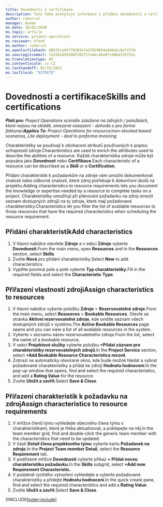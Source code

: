 ```yaml
---
title: Dovednosti a certifikace
description: Toto téma poskytuje informace o přidání dovedností a certifikačních charakteristik ke zdrojům.
author: ruhercul
manager: Annbe
ms.date: 10/01/2020
ms.topic: article
ms.service: project-operations
ms.reviewer: kfend
ms.author: ruhercul
ms.openlocfilehash: 68675ca95f78382e7a3702805da840a5c8ef2f50
ms.sourcegitcommit: fa32b1893286f20271fa4ec4be8fc68bd135f53c
ms.translationtype: HT
ms.contentlocale: cs-CZ
ms.lasthandoff: 02/15/2021
ms.locfileid: "5279175"
---
```

# <a name="skills-and-certifications"></a><span data-ttu-id="5a0df-103">Dovednosti a certifikace</span><span class="sxs-lookup"><span data-stu-id="5a0df-103">Skills and certifications</span></span>
<span data-ttu-id="5a0df-104">_**Platí pro:** Project Operations scénáře založené na zdrojích / položkách, které nejsou na skladě, omezené nasazení - dohoda o pro forma fakturaci_</span><span class="sxs-lookup"><span data-stu-id="5a0df-104">_**Applies To:** Project Operations for resource/non-stocked based scenarios, Lite deployment - deal to proforma invoicing_</span></span>

<span data-ttu-id="5a0df-105">Charakteristiky se používají k obohacení atributů používaných k popisu schopností zdroje.</span><span class="sxs-lookup"><span data-stu-id="5a0df-105">Characteristics are used to enrich the attributes used to describe the abilities of a resource.</span></span> <span data-ttu-id="5a0df-106">Každá charakteristika zdroje může být popsána jako **Dovednost** nebo **Certifikace**.</span><span class="sxs-lookup"><span data-stu-id="5a0df-106">Each characteristic of a resource can be described as a **Skill** or a **Certification**.</span></span>

<span data-ttu-id="5a0df-107">Přidání charakteristik k požadavkům na zdroje vám umožní dokumentovat znalosti nebo odborné znalosti, které zdroj potřebuje k dokončení úkolů na projektu.</span><span class="sxs-lookup"><span data-stu-id="5a0df-107">Adding characteristics to resource requirements lets you document the knowledge or expertise needed by a resource to complete tasks on a project.</span></span> <span data-ttu-id="5a0df-108">Charakteristiky umožňují při plánování požadavku na zdroj omezit seznam dostupných zdrojů na ty zdroje, které mají požadované charakteristiky.</span><span class="sxs-lookup"><span data-stu-id="5a0df-108">Characteristics let you filter the list of available resources to those resources that have the required characteristics when scheduling the resource requirement.</span></span>

## <a name="add-characteristics"></a><span data-ttu-id="5a0df-109">Přidání charakteristik</span><span class="sxs-lookup"><span data-stu-id="5a0df-109">Add characteristics</span></span>

1. <span data-ttu-id="5a0df-110">V hlavní nabídce otevřete **Zdroje** a v sekci **Zdroje** vyberte **Dovednosti**.</span><span class="sxs-lookup"><span data-stu-id="5a0df-110">From the main menu, open **Resources** and in the **Resources** section, select **Skills**.</span></span>
2. <span data-ttu-id="5a0df-111">Zvolte **Nová** pro přidání charakteristiky.</span><span class="sxs-lookup"><span data-stu-id="5a0df-111">Select **New** to add characteristics.</span></span>
3. <span data-ttu-id="5a0df-112">Vyplňte povinná pole a poté vyberte **Typ charakteristiky**.</span><span class="sxs-lookup"><span data-stu-id="5a0df-112">Fill in the required fields and select the **Characteristic Type**.</span></span>

## <a name="assign-characteristics-to-resources"></a><span data-ttu-id="5a0df-113">Přiřazení vlastností zdroji</span><span class="sxs-lookup"><span data-stu-id="5a0df-113">Assign characteristics to resources</span></span>

1. <span data-ttu-id="5a0df-114">V hlavní nabídce vyberte položku **Zdroje** > **Rezervovatelné zdroje**.</span><span class="sxs-lookup"><span data-stu-id="5a0df-114">From the main menu, select **Resources** > **Bookable Resources**.</span></span> <span data-ttu-id="5a0df-115">Otevře se stránka **Aktivní rezervovatelné zdroje**, kde uvidíte seznam všech dostupných zdrojů v systému.</span><span class="sxs-lookup"><span data-stu-id="5a0df-115">The **Active Bookable Resources** page opens and you can view a list of all available resources in the system.</span></span>
2. <span data-ttu-id="5a0df-116">Vyberte v seznamu název rezervovatelného zdroje.</span><span class="sxs-lookup"><span data-stu-id="5a0df-116">From the list, select the name of a bookable resource.</span></span>
3. <span data-ttu-id="5a0df-117">V sekci **Projektové služby** vyberte položku **+Přidat záznam pro charakteristiky rezervovatelných zdrojů**.</span><span class="sxs-lookup"><span data-stu-id="5a0df-117">In the **Project Service** section, select **+Add Bookable Resource Characteristics record**.</span></span>
4. <span data-ttu-id="5a0df-118">Zobrazí se automaticky otevírané okno, kde bude možné hledat a vybrat požadované charakteristiky a přidat ke zdroji **Hodnotu hodnocení**.</span><span class="sxs-lookup"><span data-stu-id="5a0df-118">In the pop-up window that opens, find and select the required characteristics, and add a **Rating Value** for the resource.</span></span>
5. <span data-ttu-id="5a0df-119">Zvolte **Uložit a zavřít**.</span><span class="sxs-lookup"><span data-stu-id="5a0df-119">Select **Save & Close**.</span></span>

## <a name="assign-characteristics-to-resource-requirements"></a><span data-ttu-id="5a0df-120">Přiřazení charakteristik k požadavku na zdroj</span><span class="sxs-lookup"><span data-stu-id="5a0df-120">Assign characteristics to resource requirements</span></span>

1. <span data-ttu-id="5a0df-121">V mřížce členů týmu vyhledejte obecného člena týmu s charakteristikami, které je třeba aktualizovat, a poklepejte na něj.</span><span class="sxs-lookup"><span data-stu-id="5a0df-121">In the team member grid, find and double-click the generic team member with the characteristics that need to be updated.</span></span>
2. <span data-ttu-id="5a0df-122">V části **Detail člena projektového týmu** vyberte kartu **Požadavek na zdroje**.</span><span class="sxs-lookup"><span data-stu-id="5a0df-122">In the **Project Team member Detail**, select the **Resource Requirement** tab.</span></span>
3. <span data-ttu-id="5a0df-123">V podřízené mřížce **Dovednosti** vyberte příkaz **+ Přidat novou charakteristiku požadavku.**</span><span class="sxs-lookup"><span data-stu-id="5a0df-123">In the **Skills** subgrid, select **+Add new Requirement Characteristic.**</span></span>
4. <span data-ttu-id="5a0df-124">V podokně rychlého vytvoření vyhledejte a vyberte požadované charakteristiky a přidejte **Hodnotu hodnocení**.</span><span class="sxs-lookup"><span data-stu-id="5a0df-124">In the quick create pane, find and select the required characteristics and add a **Rating Value**.</span></span>
5. <span data-ttu-id="5a0df-125">Zvolte **Uložit a zavřít**.</span><span class="sxs-lookup"><span data-stu-id="5a0df-125">Select **Save & Close**.</span></span>

[!INCLUDE[footer-include](../includes/footer-banner.md)]